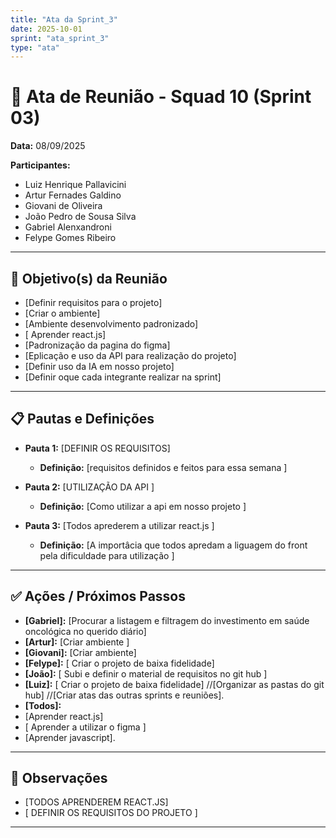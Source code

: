 ```yaml
---
title: "Ata da Sprint_3"
date: 2025-10-01
sprint: "ata_sprint_3"
type: "ata"
---
```


# 📌 Ata de Reunião - Squad 10 (Sprint 03)

**Data:** 08/09/2025  

**Participantes:**  
- Luiz Henrique Pallavicini
- Artur Fernades Galdino
- Giovani de Oliveira
- João Pedro de Sousa Silva
- Gabriel Alenxandroni
- Felype Gomes Ribeiro

---

## 🎯 Objetivo(s) da Reunião
- [Definir requisitos para o projeto]
- [Criar o ambiente]
- [Ambiente  desenvolvimento padronizado]
- [ Aprender react.js]
- [Padronização da pagina do figma]
- [Eplicação e uso da API para realização do projeto]
- [Definir uso da IA em nosso projeto]
- [Definir oque cada integrante realizar na sprint]

---

## 📋 Pautas e Definições  

- **Pauta 1:** [DEFINIR OS REQUISITOS]  
  - **Definição:** [requisitos definidos e feitos para essa semana ]  

- **Pauta 2:** [UTILIZAÇÃO DA API ]  
  - **Definição:** [Como utilizar a api em nosso projeto ]
 
- **Pauta 3:** [Todos aprederem a utilizar react.js ]  
  - **Definição:** [A importâcia que todos apredam a liguagem do front pela dificuldade para utilização ]  



---

## ✅ Ações / Próximos Passos  

- **[Gabriel]:** [Procurar a listagem e filtragem do investimento em saúde oncológica no querido diário]  
- **[Artur]:** [Criar ambiente ]  
- **[Giovani]:** [Criar ambiente]
- **[Felype]:** [ Criar o projeto de baixa fidelidade]
- **[João]:** [ Subi e definir  o material de requisitos no git hub ]
- **[Luiz]:** [ Criar o projeto de baixa fidelidade] //[Organizar as pastas do git hub] //[Criar atas das outras sprints e reuniões].
- **[Todos]:**
- [Aprender react.js]  
- [ Aprender a utilizar o figma ]
- [Aprender javascript].

---

## 📝 Observações
- [TODOS APRENDEREM REACT.JS]
- [ DEFINIR OS REQUISITOS DO PROJETO ]

---
